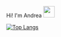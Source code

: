 Hi! I'm Andrea <img src="https://raw.githubusercontent.com/MartinHeinz/MartinHeinz/master/wave.gif" width="30px">


[![Top Langs](https://github-readme-stats.vercel.app/api/top-langs/?username=AndreaGraziosi&layout=compact)](https://github.com/AndreaGraziosi/github-readme-stats)
